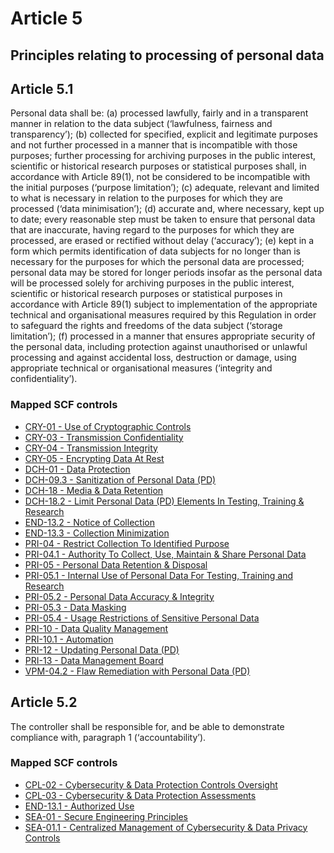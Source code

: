 # Article 5
## Principles relating to processing of personal data

## Article 5.1
 Personal data shall be:
(a) processed lawfully, fairly and in a transparent manner in relation to the data subject (‘lawfulness, fairness and transparency’);
(b) collected for specified, explicit and legitimate purposes and not further processed in a manner that is incompatible with those purposes; further processing for archiving purposes in the public interest, scientific or historical research purposes or statistical purposes shall, in accordance with Article 89(1), not be considered to be incompatible with the initial purposes (‘purpose limitation’);
(c) adequate, relevant and limited to what is necessary in relation to the purposes for which they are processed (‘data minimisation’);
(d) accurate and, where necessary, kept up to date; every reasonable step must be taken to ensure that personal data that are inaccurate, having regard to the purposes for which they are processed, are erased or rectified without delay (‘accuracy’);
(e) kept in a form which permits identification of data subjects for no longer than is necessary for the purposes for which the personal data are processed; personal data may be stored for longer periods insofar as the personal data will be processed solely for archiving purposes in the public interest, scientific or historical research purposes or statistical purposes in accordance with Article 89(1) subject to implementation of the appropriate technical and organisational measures required by this Regulation in order to safeguard the rights and freedoms of the data subject (‘storage limitation’);
(f) processed in a manner that ensures appropriate security of the personal data, including protection against unauthorised or unlawful processing and against accidental loss, destruction or damage, using appropriate technical or organisational measures (‘integrity and confidentiality’).
### Mapped SCF controls
- [CRY-01 - Use of Cryptographic Controls](../scf/cry-01-useofcryptographiccontrols.md)
- [CRY-03 - Transmission Confidentiality](../scf/cry-03-transmissionconfidentiality.md)
- [CRY-04 - Transmission Integrity](../scf/cry-04-transmissionintegrity.md)
- [CRY-05 - Encrypting Data At Rest](../scf/cry-05-encryptingdataatrest.md)
- [DCH-01 - Data Protection](../scf/dch-01-dataprotection.md)
- [DCH-09.3 - Sanitization of Personal Data (PD)](../scf/dch-093-sanitizationofpersonaldata(pd).md)
- [DCH-18 - Media & Data Retention](../scf/dch-18-media&dataretention.md)
- [DCH-18.2 - Limit Personal Data (PD) Elements In Testing, Training & Research](../scf/dch-182-limitpersonaldata(pd)elementsintesting,training&research.md)
- [END-13.2 - Notice of Collection](../scf/end-132-noticeofcollection.md)
- [END-13.3 - Collection Minimization](../scf/end-133-collectionminimization.md)
- [PRI-04 - Restrict Collection To Identified Purpose](../scf/pri-04-restrictcollectiontoidentifiedpurpose.md)
- [PRI-04.1 - Authority To Collect, Use, Maintain & Share Personal Data](../scf/pri-041-authoritytocollect,use,maintain&sharepersonaldata.md)
- [PRI-05 - Personal Data Retention & Disposal](../scf/pri-05-personaldataretention&disposal.md)
- [PRI-05.1 - Internal Use of Personal Data For Testing, Training and Research](../scf/pri-051-internaluseofpersonaldatafortesting,trainingandresearch.md)
- [PRI-05.2 - Personal Data Accuracy & Integrity](../scf/pri-052-personaldataaccuracy&integrity.md)
- [PRI-05.3 - Data Masking](../scf/pri-053-datamasking.md)
- [PRI-05.4 - Usage Restrictions of Sensitive Personal Data](../scf/pri-054-usagerestrictionsofsensitivepersonaldata.md)
- [PRI-10 - Data Quality Management](../scf/pri-10-dataqualitymanagement.md)
- [PRI-10.1 - Automation](../scf/pri-101-automation.md)
- [PRI-12 - Updating Personal Data (PD)](../scf/pri-12-updatingpersonaldata(pd).md)
- [PRI-13 - Data Management Board](../scf/pri-13-datamanagementboard.md)
- [VPM-04.2 - Flaw Remediation with Personal Data (PD)](../scf/vpm-042-flawremediationwithpersonaldata(pd).md)
## Article 5.2
 The controller shall be responsible for, and be able to demonstrate compliance with, paragraph 1 (‘accountability’).
### Mapped SCF controls
- [CPL-02 - Cybersecurity & Data Protection Controls Oversight](../scf/cpl-02-cybersecurity&dataprotectioncontrolsoversight.md)
- [CPL-03 - Cybersecurity & Data Protection Assessments](../scf/cpl-03-cybersecurity&dataprotectionassessments.md)
- [END-13.1 - Authorized Use](../scf/end-131-authorizeduse.md)
- [SEA-01 - Secure Engineering Principles](../scf/sea-01-secureengineeringprinciples.md)
- [SEA-01.1 - Centralized Management of Cybersecurity & Data Privacy Controls](../scf/sea-011-centralizedmanagementofcybersecurity&dataprivacycontrols.md)